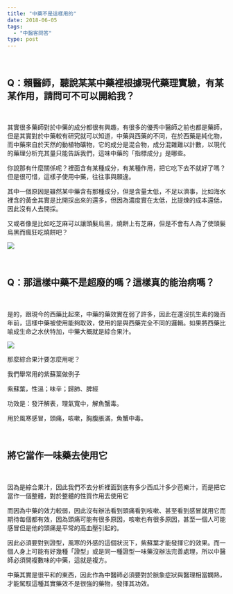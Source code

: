 ```yaml
---
title: "中藥不是這樣用的"
date: 2018-06-05
tags: 
  - "中醫客問答"
type: post
---
```


 

## **Q：賴醫師，聽說某某中藥裡根據現代藥理實驗，有某某作用，請問可不可以開給我？**

 

其實很多藥師對於中藥的成分都很有興趣，有很多的優秀中醫師之前也都是藥師，但是其實對於中藥較有研究就可以知道，中藥與西藥的不同，在於西藥是純化物，而中藥來自於天然的動植物礦物，它的成分是混合物，成分混雜難以計數，以現代的藥理分析充其量只能告訴我們，這味中藥的「指標成分」是哪些。

你說那有什麼關係呢？裡面含有某種成分，有某種作用，把它吃下去不就好了嗎？但是很可惜，這樣子使用中藥，往往事與願違。

其中一個原因是雖然某中藥含有那種成分，但是含量太低，不足以濟事，比如海水裡含的黃金其實是比開採出來的還多，但因為濃度實在太低，比提煉的成本還低，因此沒有人去開採。

又或者像是比如吃芝麻可以讓頭髮烏黑，燒餅上有芝麻，但是不會有人為了使頭髮烏黑而瘋狂吃燒餅吧？

![](/images/uploads/燒餅-300x300.jpg)

 

## **Q：那這樣中藥不是超廢的嗎？這樣真的能治病嗎？**

 

是的，跟現今的西藥比起來，中藥的藥效實在弱了許多，因此在還沒抗生素的幾百年前，這樣中藥被使用能夠取效，使用的是與西藥完全不同的邏輯。如果將西藥比喻成生命之水伏特加，中藥大概就是綜合果汁。

![](/images/uploads/綜合果汁-244x300.jpg)

那麼綜合果汁要怎麼用呢？

我們舉常用的紫蘇葉做例子

紫蘇葉，性溫；味辛；歸肺、脾經

功效是：發汗解表，理氣寬中，解魚蟹毒。

用於風寒感冒，頭痛，咳嗽，胸腹脹滿，魚蟹中毒。

 

## 將它當作一味藥去使用它

 

因為是綜合果汁，因此我們不去分析裡面到底有多少西瓜汁多少芭樂汁，而是把它當作一個整體，對於整體的性質作用去使用它

而因為中藥的效力較弱，因此沒有辦法看到頭痛看到咳嗽、甚至看到感冒就用它而期待每個都有效，因為頭痛可能有很多原因，咳嗽也有很多原因，甚至一個人可能感冒但是他的頭痛是平常的高血壓引起的。

因此必須要對到證型，風寒的外感的這個狀況下，紫蘇葉才能發揮它的效果。而一個人身上可能有好幾種「證型」或是同一種證型一味藥沒辦法完善處理，所以中醫師必須開複數味的中藥，這就是複方。

中藥其實是很平和的東西，因此作為中醫師必須要對於脈象症狀與醫理相當嫻熟，才能駕馭這種其實藥效不是很強的藥物，發揮其功效。
